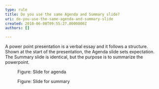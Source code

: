 ```yaml
---
type: rule
title: Do you use the same Agenda and Summary slide?
uri: do-you-use-the-same-agenda-and-summary-slide
created: 2010-06-08T09:55:27.0000000Z
authors: []

---
```




<span class='intro'> 
  <p>A power point presentation is a verbal essay and it follows a structure. Shown at the start of the presentation, the Agenda slide sets expectation. The Summary slide is identical, but the purpose is to summarize the powerpoint.</p>
 </span>


  <dl>
    <dt><img alt="" class="ms-rteCustom-ImageArea" src="/Communication/RulesToBetterPowerpointPresentations/PublishingImages/agenda.gif" /> </dt>
    <dd class="ms-rteCustom-FigureNormal">Figure&#58; Slide for agenda </dd>
</dl>
<dl>
    <dt><img alt="" class="ms-rteCustom-ImageArea" src="/Communication/RulesToBetterPowerpointPresentations/PublishingImages/summary.gif" /> </dt>
    <dd class="ms-rteCustom-FigureNormal">Figure&#58; Slide for summary </dd>
</dl>




